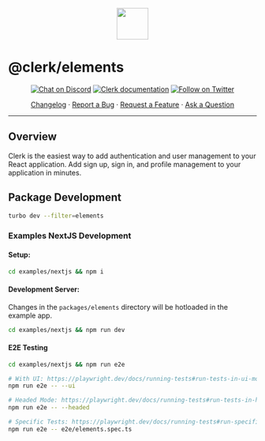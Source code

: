 <p align="center">
  <a href="https://clerk.com?utm_source=github&utm_medium=clerk_elements" target="_blank" rel="noopener noreferrer">
    <picture>
      <source media="(prefers-color-scheme: dark)" srcset="https://images.clerk.com/static/logo-dark-mode-400x400.png">
      <img src="https://images.clerk.com/static/logo-light-mode-400x400.png" height="64">
    </picture>
  </a>
  <br />
</p>

# @clerk/elements

<div align="center">

[![Chat on Discord](https://img.shields.io/discord/856971667393609759.svg?logo=discord)](https://clerk.com/discord)
[![Clerk documentation](https://img.shields.io/badge/documentation-clerk-green.svg)](https://clerk.com/docs?utm_source=github&utm_medium=clerk_elements)
[![Follow on Twitter](https://img.shields.io/twitter/follow/ClerkDev?style=social)](https://twitter.com/intent/follow?screen_name=ClerkDev)

[Changelog](https://github.com/clerk/javascript/blob/main/packages/elements/CHANGELOG.md)
·
[Report a Bug](https://github.com/clerk/javascript/issues/new?assignees=&labels=needs-triage&projects=&template=BUG_REPORT.yml)
·
[Request a Feature](https://github.com/clerk/javascript/issues/new?assignees=&labels=feature-request&projects=&template=FEATURE_REQUEST.yml)
·
[Ask a Question](https://github.com/clerk/javascript/discussions)

</div>

---

## Overview

Clerk is the easiest way to add authentication and user management to your React application. Add sign up, sign in, and profile management to your application in minutes.

## Package Development

```sh
turbo dev --filter=elements
```

### Examples NextJS Development

#### Setup:

```sh
cd examples/nextjs && npm i
```

#### Development Server:

Changes in the `packages/elements` directory will be hotloaded in the example app.

```sh
cd examples/nextjs && npm run dev
```

#### E2E Testing

```sh
cd examples/nextjs && npm run e2e

# With UI: https://playwright.dev/docs/running-tests#run-tests-in-ui-mode
npm run e2e -- --ui

# Headed Mode: https://playwright.dev/docs/running-tests#run-tests-in-headed-mode
npm run e2e -- --headed

# Specific Tests: https://playwright.dev/docs/running-tests#run-specific-tests
npm run e2e -- e2e/elements.spec.ts
```
